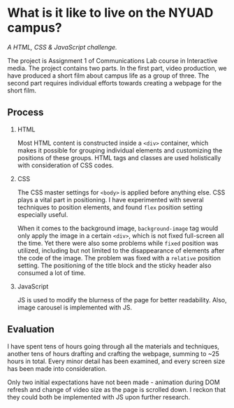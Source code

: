 # What is it like to live on the NYUAD campus?

*A HTML, CSS & JavaScript challenge.*

The project is Assignment 1 of Communications Lab course in Interactive media. The project contains two parts. In the first part, video production, we have produced a short film about campus life as a group of three. The second part requires individual efforts towards creating a webpage for the short film.

## Process

1. HTML
   
   Most HTML content is constructed inside a `<div>` container, which makes it possible for grouping individual elements and customizing the positions of these groups. HTML tags and classes are used holistically with consideration of CSS codes.

2. CSS
   
   The CSS master settings for `<body>` is applied before anything else. CSS plays a vital part in positioning. I have experimented with several techniques to position elements, and found `flex` position setting especially useful.
   
   When it comes to the background image, `background-image` tag would only apply the image in a certain `<div>`, which is not fixed full-screen all the time. Yet there were also some problems while `fixed` position was utilized, including but not limited to the disappearance of elements after the code of the image.  The problem was fixed with a `relative` position setting. The positioning of the title block and the sticky header also consumed a lot of time.
   
3. JavaScript
   
   JS is used to modify the blurness of the page for better readability. Also, image carousel is implemented with JS.
   

## Evaluation

I have spent tens of hours going through all the materials and techniques, another tens of hours drafting and crafting the webpage, summing to ~25 hours in total. Every minor detail has been examined, and every screen size has been made into consideration.

Only two initial expectations have not been made - animation during DOM refresh and change of video size as the page is scrolled down. I reckon that they could both be implemented with JS upon further research.
